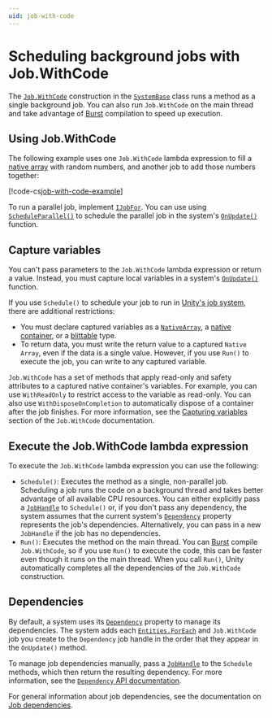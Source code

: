 ```yaml
---
uid: job-with-code
---
```


# Scheduling background jobs with Job.WithCode

The [`Job.WithCode`](xref:Unity.Entities.SystemBase.Job) construction in the [`SystemBase`](xref:Unity.Entities.SystemBase) class runs a method as a single background job. You can also run `Job.WithCode` on the main thread and take advantage of [Burst](https://docs.unity3d.com/Packages/com.unity.burst@latest/index.html) compilation to speed up execution.

## Using Job.WithCode

The following example uses one `Job.WithCode` lambda expression to fill a [native array](https://docs.unity3d.com/ScriptReference/Unity.Collections.NativeArray_1.html) with random numbers, and another job to add those numbers together:

[!code-cs[job-with-code-example](../DocCodeSamples.Tests/LambdaJobExamples.cs#job-with-code-example)]


To run a parallel job, implement [`IJobFor`](https://docs.unity3d.com/Manual/JobSystemCreatingJobs.html). You can use using [`ScheduleParallel()`](https://docs.unity3d.com/ScriptReference/Unity.Jobs.IJobForExtensions.ScheduleParallel.html) to schedule the parallel job in the system's [`OnUpdate()`](xref:Unity.Entities.SystemBase.OnUpdate*) function.

## Capture variables

You can't pass parameters to the `Job.WithCode` lambda expression or return a value. Instead, you must capture local variables in a system's [`OnUpdate()`](xref:Unity.Entities.SystemBase.OnUpdate*) function. 

If you use `Schedule()` to schedule your job to run in [Unity's job system](https://docs.unity3d.com/Manual/JobSystem.html), there are additional restrictions:

* You must declare captured variables as a [`NativeArray`](https://docs.unity3d.com/ScriptReference/Unity.Collections.NativeArray_1.html), a [native container](https://docs.unity3d.com/Manual/JobSystemNativeContainer.html), or a [blittable](https://docs.microsoft.com/en-us/dotnet/framework/interop/blittable-and-non-blittable-types) type.  
* To return data, you must write the return value to a captured `Native Array`, even if the data is a single value. However, if you use `Run()` to execute the job, you can write to any captured variable.

`Job.WithCode` has a set of methods that apply read-only and safety attributes to a captured native container's variables. For example, you can use `WithReadOnly` to restrict access to the variable as read-only. You can also use `WithDisposeOnCompletion` to automatically dispose of a container after the job finishes. For more information, see the [Capturing variables](xref:Unity.Entities.SystemBase.Job) section of the `Job.WithCode` documentation.
 
## Execute the Job.WithCode lambda expression

To execute the `Job.WithCode` lambda expression you can use the following:

* `Schedule()`: Executes the method as a single, non-parallel job. Scheduling a job runs the code on a background thread and takes better advantage of all available CPU resources. You can either explicitly pass a [`JobHandle`](https://docs.unity3d.com/ScriptReference/Unity.Jobs.JobHandle.html) to `Schedule()` or, if you don't pass any dependency, the system assumes that the current system's [`Dependency`](xref:Unity.Entities.SystemBase.Dependency) property represents the job's dependencies. Alternatively, you can pass in a new `JobHandle` if the job has no dependencies.
* `Run()`: Executes the method on the main thread. You can [Burst](https://docs.unity3d.com/Packages/com.unity.burst@latest/index.html) compile `Job.WithCode`, so if you use `Run()` to execute the code, this can be faster even though it runs on the main thread. When you call `Run()`, Unity automatically completes all the dependencies of the `Job.WithCode` construction.

## Dependencies

By default, a system uses its [`Dependency`](xref:Unity.Entities.SystemBase.Dependency) property to manage its dependencies. The system adds each [`Entities.ForEach`](iterating-data-entities-foreach.md) and `Job.WithCode` job you create to the `Dependency` job handle in the order that they appear in the `OnUpdate()` method. 

To manage job dependencies manually, pass a [`JobHandle`](https://docs.unity3d.com/ScriptReference/Unity.Jobs.JobHandle.html) to the `Schedule` methods, which then return the resulting dependency. For more information, see the [`Dependency` API documentation](xref:Unity.Entities.SystemBase.Dependency).
 
For general information about job dependencies, see the documentation on [Job dependencies](scheduling-jobs-dependencies.md).
